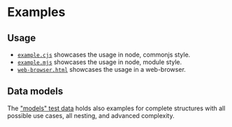 # Examples

## Usage

* [`example.cjs`](node/example.cjs) showcases the usage in node, commonjs style.
* [`example.mjs`](node/example.mjs) showcases the usage in node, module style.
* [`web-browser.html`](web-browser.html) showcases the usage in a web-browser.

## Data models

The ["models" test data](../tests/_data/models.js) holds also examples for complete structures
with all possible use cases, all nesting, and advanced complexity.
